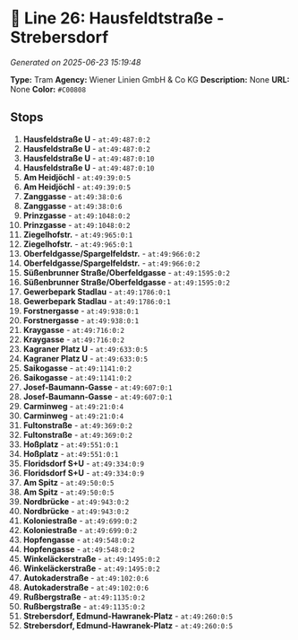 # 🚊 Line 26: Hausfeldtstraße - Strebersdorf

*Generated on 2025-06-23 15:19:48*

**Type:** Tram
**Agency:** Wiener Linien GmbH & Co KG
**Description:** None
**URL:** None
**Color:** `#C00808`

## Stops

1. **Hausfeldstraße U** - `at:49:487:0:2`
2. **Hausfeldstraße U** - `at:49:487:0:2`
3. **Hausfeldstraße U** - `at:49:487:0:10`
4. **Hausfeldstraße U** - `at:49:487:0:10`
5. **Am Heidjöchl** - `at:49:39:0:5`
6. **Am Heidjöchl** - `at:49:39:0:5`
7. **Zanggasse** - `at:49:38:0:6`
8. **Zanggasse** - `at:49:38:0:6`
9. **Prinzgasse** - `at:49:1048:0:2`
10. **Prinzgasse** - `at:49:1048:0:2`
11. **Ziegelhofstr.** - `at:49:965:0:1`
12. **Ziegelhofstr.** - `at:49:965:0:1`
13. **Oberfeldgasse/Spargelfeldstr.** - `at:49:966:0:2`
14. **Oberfeldgasse/Spargelfeldstr.** - `at:49:966:0:2`
15. **Süßenbrunner Straße/Oberfeldgasse** - `at:49:1595:0:2`
16. **Süßenbrunner Straße/Oberfeldgasse** - `at:49:1595:0:2`
17. **Gewerbepark Stadlau** - `at:49:1786:0:1`
18. **Gewerbepark Stadlau** - `at:49:1786:0:1`
19. **Forstnergasse** - `at:49:938:0:1`
20. **Forstnergasse** - `at:49:938:0:1`
21. **Kraygasse** - `at:49:716:0:2`
22. **Kraygasse** - `at:49:716:0:2`
23. **Kagraner Platz U** - `at:49:633:0:5`
24. **Kagraner Platz U** - `at:49:633:0:5`
25. **Saikogasse** - `at:49:1141:0:2`
26. **Saikogasse** - `at:49:1141:0:2`
27. **Josef-Baumann-Gasse** - `at:49:607:0:1`
28. **Josef-Baumann-Gasse** - `at:49:607:0:1`
29. **Carminweg** - `at:49:21:0:4`
30. **Carminweg** - `at:49:21:0:4`
31. **Fultonstraße** - `at:49:369:0:2`
32. **Fultonstraße** - `at:49:369:0:2`
33. **Hoßplatz** - `at:49:551:0:1`
34. **Hoßplatz** - `at:49:551:0:1`
35. **Floridsdorf S+U** - `at:49:334:0:9`
36. **Floridsdorf S+U** - `at:49:334:0:9`
37. **Am Spitz** - `at:49:50:0:5`
38. **Am Spitz** - `at:49:50:0:5`
39. **Nordbrücke** - `at:49:943:0:2`
40. **Nordbrücke** - `at:49:943:0:2`
41. **Koloniestraße** - `at:49:699:0:2`
42. **Koloniestraße** - `at:49:699:0:2`
43. **Hopfengasse** - `at:49:548:0:2`
44. **Hopfengasse** - `at:49:548:0:2`
45. **Winkeläckerstraße** - `at:49:1495:0:2`
46. **Winkeläckerstraße** - `at:49:1495:0:2`
47. **Autokaderstraße** - `at:49:102:0:6`
48. **Autokaderstraße** - `at:49:102:0:6`
49. **Rußbergstraße** - `at:49:1135:0:2`
50. **Rußbergstraße** - `at:49:1135:0:2`
51. **Strebersdorf, Edmund-Hawranek-Platz** - `at:49:260:0:5`
52. **Strebersdorf, Edmund-Hawranek-Platz** - `at:49:260:0:5`